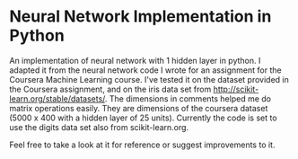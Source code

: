 Neural Network Implementation in Python
==========

An implementation of neural network with 1 hidden layer in python. I adapted it from the neural network code I wrote for an assignment for the Coursera Machine Learning course. I've tested it on the dataset provided in the Coursera assignment, and on the iris data set from http://scikit-learn.org/stable/datasets/. The dimensions in comments helped me do matrix operations easily. They are dimensions of the coursera dataset (5000 x 400 with a hidden layer of 25 units). Currently the code is set to use the digits data set also from scikit-learn.org.

Feel free to take a look at it for reference or suggest improvements to it.
